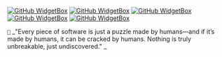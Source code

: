 [![GitHub WidgetBox](https://github-widgetbox.vercel.app/api/skills?languages=js,php,bash,powershell,csharp,lua,mysql,postgresql,yaml,xml,cpp,python,html,css,java,x86&theme=nautilus)]()
[![GitHub WidgetBox](https://github-widgetbox.vercel.app/api/skills?software=linux,windows,vscode&theme=nautilus)]()
[![GitHub WidgetBox](https://github-widgetbox.vercel.app/api/skills?libraries=jquery,vercel,wordpress,nodejs,apache,nginx,gradle&theme=nautilus)]()
[![GitHub WidgetBox](https://github-widgetbox.vercel.app/api/skills?frameworks=electron,bootstrap,tailwind,express,dotnetcore,dotnet&theme=nautilus)]()
[![GitHub WidgetBox](https://github-widgetbox.vercel.app/api/profile?username=Alangopro&data=followers,repositories,stars,commits&theme=nautilus)]()


`👐` _"Every piece of software is just a puzzle made by humans—and if it’s made by humans, it can be cracked by humans. Nothing is truly unbreakable, just undiscovered." _
